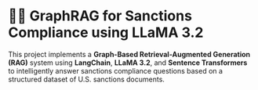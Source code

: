 # 🕵️‍♂️ GraphRAG for Sanctions Compliance using LLaMA 3.2
This project implements a **Graph-Based Retrieval-Augmented Generation (RAG)** system using **LangChain**, **LLaMA 3.2**, and **Sentence Transformers** to intelligently answer sanctions compliance questions based on a structured dataset of U.S. sanctions documents.
